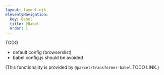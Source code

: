 ```yaml
---
layout: layout.njk
eleventyNavigation:
  key: Babel
  title: ❓Babel
  order: 1
---
```


TODO

- default config (browserslist)
- babel.config.js should be avoided


(This functionality is provided by `@parcel/transformer-babel` TODO LINK.)
